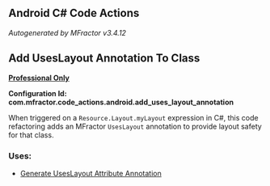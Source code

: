 ## Android C# Code Actions
*Autogenerated by MFractor v3.4.12*
## Add UsesLayout Annotation To Class

**[Professional Only](https://www.mfractor.com/buy?utm_source=docs&utm_medium=professional_only)**

**Configuration Id: com.mfractor.code_actions.android.add_uses_layout_annotation**

When triggered on a `Resource.Layout.myLayout` expression in C#, this code refactoring adds an MFractor `UsesLayout` annotation to provide layout safety for that class.


### Uses:

 * [Generate UsesLayout Attribute Annotation](/code-generation/csharp/android.md#generate-useslayout-attribute-annotation)


